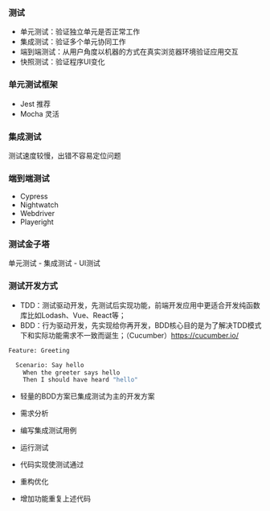 ### 测试

- 单元测试：验证独立单元是否正常工作
- 集成测试：验证多个单元协同工作
- 端到端测试：从用户角度以机器的方式在真实浏览器环境验证应用交互
- 快照测试：验证程序UI变化

### 单元测试框架

- Jest 推荐
- Mocha 灵活

### 集成测试

测试速度较慢，出错不容易定位问题

### 端到端测试

- Cypress
- Nightwatch
- Webdriver
- Playeright

### 测试金子塔

单元测试 - 集成测试 - UI测试

### 测试开发方式

- TDD：测试驱动开发，先测试后实现功能，前端开发应用中更适合开发纯函数库比如Lodash、Vue、React等；
- BDD：行为驱动开发，先实现给你再开发，BDD核心目的是为了解决TDD模式下和实际功能需求不一致而诞生；（Cucumber）https://cucumber.io/

```sh
Feature: Greeting

  Scenario: Say hello
    When the greeter says hello
    Then I should have heard "hello"
```

- 轻量的BDD方案已集成测试为主的开发方案

- 需求分析
- 编写集成测试用例
- 运行测试
- 代码实现使测试通过
- 重构优化
- 增加功能重复上述代码